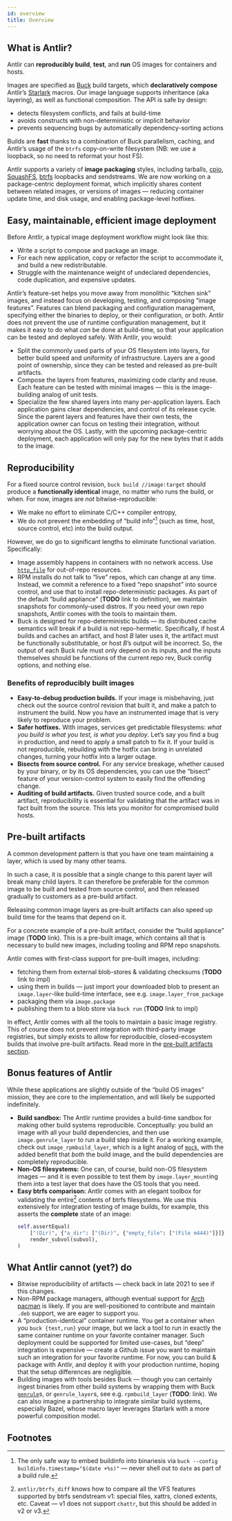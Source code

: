 ```yaml
---
id: overview
title: Overview
---
```

## What is Antlir?

Antlir can **reproducibly build**, **test**, and **run** OS images for
containers and hosts.

Images are specified as [Buck](https://buck.build/) build targets, which
**declaratively compose** Antlir’s
[Starlark](https://github.com/bazelbuild/starlark) macros.  Our image
language supports inheritance (aka layering), as well as functional
composition.  The API is safe by design:

  - detects filesystem conflicts, and fails at build-time
  - avoids constructs with non-deterministic or implicit behavior
  - prevents sequencing bugs by automatically dependency-sorting actions

Builds are **fast** thanks to a combination of Buck parallelism, caching,
and Antlir’s usage of the `btrfs` copy-on-write filesystem (NB: we use a
loopback, so no need to reformat your host FS).

Antlir supports a variety of **image packaging** styles, including tarballs,
[cpio](https://en.wikipedia.org/wiki/Cpio),
[SquashFS](https://en.wikipedia.org/wiki/SquashFS),
[btrfs](https://btrfs.wiki.kernel.org/index.php/Main_Page) loopbacks and
sendstreams.  We are now working on a package-centric deployment format,
which implicitly shares content between related images, or versions of
images — reducing container update time, and disk usage, and enabling
package-level hotfixes.

## Easy, maintainable, efficient image deployment

Before Antlir, a typical image deployment workflow might look like this:

  - Write a script to compose and package an image.
  - For each new application, copy or refactor the script to accommodate it,
    and build a new redistributable.
  - Struggle with the maintenance weight of undeclared dependencies, code
    duplication, and expensive updates.

Antlir’s feature-set helps you move away from monolithic “kitchen sink”
images, and instead focus on developing, testing, and composing “image
features”.  Features can blend packaging and configuration management,
specifying either the binaries to deploy, or their configuration, or both.
Antlir does not prevent the use of runtime configuration management, but it
makes it easy to do what *can* be done at build-time, so that your
application can be tested and deployed safely.  With Antlir, you would:

  - Split the commonly used parts of your OS filesystem into layers, for
    better build speed and uniformity of infrastructure.  Layers are a good
    point of ownership, since they can be tested and released as pre-built
    artifacts.
  - Compose the layers from features, maximizing code clarity and reuse.
    Each feature can be tested with minimal images — this is the
    image-building analog of unit tests.
  - Specialize the few shared layers into many per-application layers.  Each
    application gains clear dependencies, and control of its release cycle.
    Since the parent layers and features have their own tests, the
    application owner can focus on testing their integration, without
    worrying about the OS.  Lastly, with the upcoming package-centric
    deployment, each application will only pay for the new bytes that it
    adds to the image.

## Reproducibility

For a fixed source control revision, `buck build //image:target` should
produce a **functionally identical** image, no matter who runs the build, or
when.  For now, images are *not* bitwise-reproducible:

  - We make no effort to eliminate C/C++ compiler entropy,
  - We do not prevent the embedding of “build info”[^build_info] (such as
    time, host, source control, etc) into the build output.

However, we do go to significant lengths to eliminate functional variation.
Specifically:

  - Image assembly happens in containers with no network access.  Use
    [`http_file`](https://buck.build/rule/http_file.html) for out-of-repo
    resources.
  - RPM installs do not talk to “live” repos, which can change at any time.
    Instead, we commit a reference to a fixed “repo snapshot” into source
    control, and use that to install repo-deterministic packages.  As part
    of the default “build appliance” (**TODO** link to definition), we
    maintain snapshots for commonly-used distros.  If you need your own repo
    snapshots, Antlir comes with the tools to maintain them.
  - Buck is designed for repo-deterministic builds — its distributed cache
    semantics will break if a build is not repo-hermetic.  Specifically, if
    host *A* builds and caches an artifact, and host *B* later uses it, the
    artifact must be functionally substitutable, or host *B*’s output will
    be incorrect.  So, the output of each Buck rule must only depend on its
    inputs, and the inputs themselves should be functions of the current
    repo rev, Buck config options, and nothing else.

### Benefits of reproducibly built images

  - **Easy-to-debug production builds.** If your image is misbehaving, just
    check out the source control revision that built it, and make a patch to
    instrument the build.  Now you have an instrumented image that is very
    likely to reproduce your problem.
  - **Safer hotfixes.** With images, services get predictable filesystems:
    *what you build is what you test, is what you deploy*.  Let’s say you
    find a bug in production, and need to apply a small patch to fix it.  If
    your build is not reproducible, rebuilding with the hotfix can bring in
    unrelated changes, turning your hotfix into a larger outage.
  - **Bisects from source control.** For any service breakage, whether
    caused by your binary, or by its OS dependencies, you can use the
    “bisect” feature of your version-control system to easily find the
    offending change.
  - **Auditing of build artifacts.** Given trusted source code, and a built
    artifact, reproducibility is essential for validating that the artifact
    was in fact built from the source.  This lets you monitor for
    compromised build hosts.

## Pre-built artifacts

A common development pattern is that you have one team maintaining a layer,
which is used by many other teams.

In such a case, it is possible that a single change to this parent layer
will break many child layers.  It can therefore be preferable for the common
image to be built and tested from source control, and then released
gradually to customers as a pre-build artifact.

Releasing common image layers as pre-built artifacts can also speed up build
time for the teams that depend on it.

For a concrete example of a pre-built artifact, consider the “build
appliance” image (**TODO** link).  This is a pre-built image, which contains
all that is necessary to build new images, including tooling and RPM repo
snapshots.

Antlir comes with first-class support for pre-built images, including:

  - fetching them from external blob-stores & validating checksums (**TODO**
    link to impl)
  - using them in builds — just import your downloaded blob to present an
    `image.layer`-like build-time interface, see e.g.
    `image.layer_from_package`
  - packaging them via `image.package`
  - publishing them to a blob store via `buck run` (**TODO** link to impl)

In effect, Antlir comes with all the tools to maintain a basic image
registry.  This of course does not prevent integration with third-party
image registries, but simply exists to allow for reproducible,
closed-ecosystem builds that involve pre-built artifacts. Read more in the
[pre-built artifacts section](
concepts/pre-built-artifacts/fetched-artifacts).

## Bonus features of Antlir

While these applications are slightly outside of the “build OS images”
mission, they are core to the implementation, and will likely be supported
indefinitely.

  - **Build sandbox:** The Antlir runtime provides a build-time sandbox for
    making other build systems reproducible.  Conceptually: you build an
    image with all your build dependencies, and then use
    `image.genrule_layer` to run a build step inside it.  For a working
    example, check out `image_rpmbuild_layer`, which is a light analog of
    [`mock`](https://github.com/rpm-software-management/mock/wiki), with the
    added benefit that *both* the build image, and the build dependencies
    are completely reproducible.
  - **Non-OS filesystems:** One can, of course, build non-OS filesystem
    images — and it is even possible to test them by `image.layer_mount`ing
    them into a test layer that does have the OS tools that you need.
  - **Easy btrfs comparison:** Antlir comes with an elegant toolbox for
    validating the entire[^btrfs_diff] contents of btrfs filesystems.  We
    use this extensively for integration testing of image builds, for
    example, this asserts the **complete** state of an image:
    ```py
    self.assertEqual(
        ["(Dir)", {"a_dir": ["(Dir)", {"empty_file": ["(File m444)"]}]}],
        render_subvol(subvol),
    )
    ```

## What Antlir cannot (yet?) do

  - Bitwise reproducibility of artifacts — check back in late 2021 to see if
    this changes.
  - Non-RPM package managers, although eventual support for [Arch
    pacman](https://wiki.archlinux.org/index.php/pacman) is likely.  If you
    are well-positioned to contribute and maintain  `.deb` support, we are
    eager to support you.
  - A “production-identical” container runtime.  You get a container when
    you `buck {test,run}` your image, but we lack a tool to run in exactly
    the same container runtime on your favorite container manager.  Such
    deployment could be supported for limited use-cases, but “deep”
    integration is expensive — create a Github issue you want to maintain
    such an integration for your favorite runtime.  For now, you can build &
    package with Antlir, and deploy it with your production runtime, hoping
    that the setup differences are negligible.
  - Building images with tools besides Buck — though you can certainly
    ingest binaries from other build systems by wrapping them with Buck
    [`genrule`](https://buck.build/rule/genrule.html)s, or `genrule_layer`s,
    see e.g. `rpmbuild_layer` (**TODO**: link).  We can also imagine a
    partnership to integrate similar build systems, especially Bazel, whose
    macro layer leverages Starlark with a more powerful composition model.

## Footnotes

[^build_info]:  The only safe way to embed buildinfo into binariesis via
`buck --config buildinfo.timestamp="$(date +%s)"` — never shell out to
`date` as part of a build rule.

[^btrfs_diff]: `antlir/btrfs_diff` knows how to compare all the VFS features
supported by btrfs sendstream v1: special files, xattrs, cloned extents,
etc.  Caveat — v1 does not support `chattr`, but this should be added in v2
or v3.
